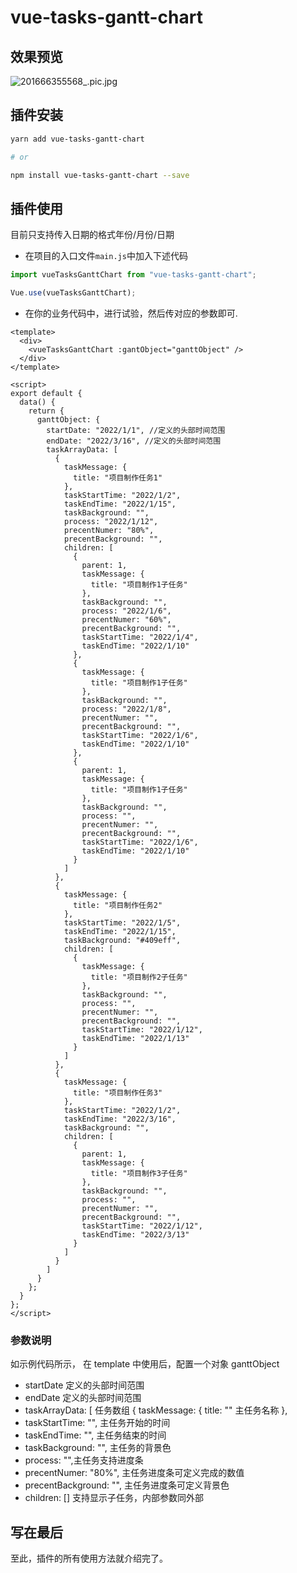 # vue-tasks-gantt-chart

## 效果预览

![201666355568_.pic.jpg](https://p1-juejin.byteimg.com/tos-cn-i-k3u1fbpfcp/dd70932ca3364c96bd308752b9e84439~tplv-k3u1fbpfcp-watermark.image?)

## 插件安装

```bash
yarn add vue-tasks-gantt-chart

# or

npm install vue-tasks-gantt-chart --save
```

## 插件使用

目前只支持传入日期的格式年份/月份/日期

- 在项目的入口文件`main.js`中加入下述代码

```javascript
import vueTasksGanttChart from "vue-tasks-gantt-chart";

Vue.use(vueTasksGanttChart);
```

- 在你的业务代码中，进行试验，然后传对应的参数即可.

```vue
<template>
  <div>
    <vueTasksGanttChart :gantObject="ganttObject" />
  </div>
</template>

<script>
export default {
  data() {
    return {
      ganttObject: {
        startDate: "2022/1/1", //定义的头部时间范围
        endDate: "2022/3/16", //定义的头部时间范围
        taskArrayData: [
          {
            taskMessage: {
              title: "项目制作任务1"
            },
            taskStartTime: "2022/1/2",
            taskEndTime: "2022/1/15",
            taskBackground: "",
            process: "2022/1/12",
            precentNumer: "80%",
            precentBackground: "",
            children: [
              {
                parent: 1,
                taskMessage: {
                  title: "项目制作1子任务"
                },
                taskBackground: "",
                process: "2022/1/6",
                precentNumer: "60%",
                precentBackground: "",
                taskStartTime: "2022/1/4",
                taskEndTime: "2022/1/10"
              },
              {
                taskMessage: {
                  title: "项目制作1子任务"
                },
                taskBackground: "",
                process: "2022/1/8",
                precentNumer: "",
                precentBackground: "",
                taskStartTime: "2022/1/6",
                taskEndTime: "2022/1/10"
              },
              {
                parent: 1,
                taskMessage: {
                  title: "项目制作1子任务"
                },
                taskBackground: "",
                process: "",
                precentNumer: "",
                precentBackground: "",
                taskStartTime: "2022/1/6",
                taskEndTime: "2022/1/10"
              }
            ]
          },
          {
            taskMessage: {
              title: "项目制作任务2"
            },
            taskStartTime: "2022/1/5",
            taskEndTime: "2022/1/15",
            taskBackground: "#409eff",
            children: [
              {
                taskMessage: {
                  title: "项目制作2子任务"
                },
                taskBackground: "",
                process: "",
                precentNumer: "",
                precentBackground: "",
                taskStartTime: "2022/1/12",
                taskEndTime: "2022/1/13"
              }
            ]
          },
          {
            taskMessage: {
              title: "项目制作任务3"
            },
            taskStartTime: "2022/1/2",
            taskEndTime: "2022/3/16",
            taskBackground: "",
            children: [
              {
                parent: 1,
                taskMessage: {
                  title: "项目制作3子任务"
                },
                taskBackground: "",
                process: "",
                precentNumer: "",
                precentBackground: "",
                taskStartTime: "2022/1/12",
                taskEndTime: "2022/3/13"
              }
            ]
          }
        ]
      }
    };
  }
};
</script>
```

### 参数说明

如示例代码所示，
在 template 中使用后，配置一个对象 ganttObject

- startDate 定义的头部时间范围
- endDate 定义的头部时间范围
- taskArrayData: [ 任务数组
  {
  taskMessage: {
  title: "" 主任务名称
  },
- taskStartTime: "", 主任务开始的时间
- taskEndTime: "", 主任务结束的时间
- taskBackground: "", 主任务的背景色
- process: "",主任务支持进度条
- precentNumer: "80%", 主任务进度条可定义完成的数值
- precentBackground: "", 主任务进度条可定义背景色
- children: [] 支持显示子任务，内部参数同外部

## 写在最后

至此，插件的所有使用方法就介绍完了。
